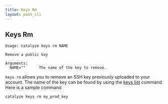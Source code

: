 ```yaml
---
title: Keys Rm
layout: paas_cli
---
```


## Keys Rm

```
Usage: catalyze keys rm NAME

Remove a public key

Arguments:
  NAME=""      The name of the key to remove.
```

`keys rm` allows you to remove an SSH key previously uploaded to your account. The name of the key can be found by using the [keys list](#KeysList) command. Here is a sample command

```
catalyze keys rm my_prod_key
```
